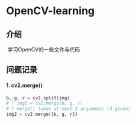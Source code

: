 # OpenCV-learning

## 介绍

​	学习OpenCV的一些文件与代码

## 问题记录

#### 1. cv2.merge()

```python
b, g, r = cv2.split(img)
# ! img2 = cv2.merge(b, g, r) 
# ! merge() takes at most 2 arguments (3 given)
img2 = cv2.merge([b, g, r])
```

